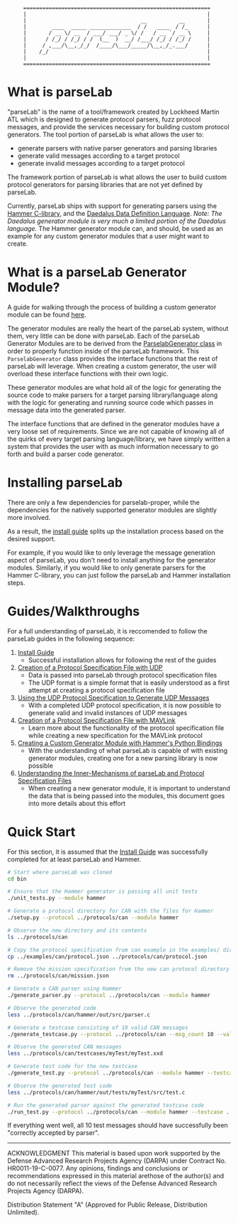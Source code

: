          ===========================================================
         |                                                         |
         |                                    __          __       |
         |        ____  _____ _____________  / /   ____  / /_      |
         |       / __ \/ __  / ___/ ___/ _ \/ /   / __ `/ __ \     |
         |      / /_/ / /_/ / /  (__  )  __/ /___/ /_/ / /_/ /     |
         |     / ,___/\__,_/_/  /____/\___/_____/\__,_/_.___/      |
         |    /_/                                                  |
         |                                                         |
         ===========================================================

# What is parseLab

"parseLab" is the name of a tool/framework created by Lockheed Martin ATL which is designed to generate protocol parsers, fuzz protocol messages, and provide the services necessary for building custom protocol generators.
The tool portion of parseLab is what allows the user to:

* generate parsers with native parser generators and parsing libraries
* generate valid messages according to a target protocol
* generate invalid messages according to a target protocol

The framework portion of parseLab is what allows the user to build custom protocol generators for parsing libraries that are not yet defined by parseLab.

Currently, parseLab ships with support for generating parsers using the [Hammer C-library](https://gitlab.special-circumstanc.es/hammer/hammer), and the [Daedalus Data Definition Language](https://github.com/GaloisInc/daedalus).
*Note: The Daedalus generator module is very much a limited portion of the Daedalus language.*
The Hammer generator module can, and should, be used as an example for any custom generator modules that a user might want to create.

# What is a parseLab Generator Module?

A guide for walking through the process of building a custom generator module can be found [here](docs/creating_custom_generator_modules.md).

The generator modules are really the heart of the parseLab system, without them, very little can be done with parseLab.
Each of the parseLab Generator Modules are to be derived from the [ParselabGenerator class](generators/ParselabGenerator.py) in order to properly function inside of the parseLab framework.
This `ParselabGenerator` class provides the interface functions that the rest of parseLab will leverage.
When creating a custom generator, the user will overload these interface functions with their own logic.

These generator modules are what hold all of the logic for generating the source code to make parsers for a target parsing library/language along with the logic for generating and running source code which passes in message data into the generated parser.

The interface functions that are defined in the generator modules have a very loose set of requirements.
Since we are not capable of knowing all of the quirks of every target parsing language/library, we have simply written a system that provides the user with as much information necessary to go forth and build a parser code generator.


# Installing parseLab

There are only a few dependencies for parselab-proper, while the dependencies for the natively supported generator modules are slightly more involved.

As a result, the [install guide](docs/install_guide.md) splits up the installation process based on the desired support.

For example, if you would like to only leverage the message generation aspect of parseLab, you don't need to install anything for the generator modules.
Similarly, if you would like to only generate parsers for the Hammer C-library, you can just follow the parseLab and Hammer installation steps.

# Guides/Walkthroughs

For a full understanding of parseLab, it is reccomended to follow the parseLab guides in the following sequence:

1. [Install Guide](docs/install_guide.md)
    - Successful installation allows for following the rest of the guides
2. [Creation of a Protocol Specification File with UDP](docs/UDP_protocol_specification.md)
    - Data is passed into parseLab through protocol specification files
    - The UDP format is a simple format that is easily understood as a first attempt at creating a protocol specification file
3. [Using the UDP Protocol Specification to Generate UDP Messages](docs/UDP_testcase_generation.md)
    - With a completed UDP protocol specification, it is now possible to generate valid and invalid instances of UDP messages
4. [Creation of a Protocol Specification File with MAVLink](docs/MAVLink_protocol_specification.md)
    - Learn more about the functionality of the protocol specification file while creating a new specification for the MAVLink protocol
5. [Creating a Custom Generator Module with Hammer's Python Bindings](docs/creating_custom_generator_modules.md)
    - With the understanding of what parseLab is capable of with existing generator modules, creating one for a new parsing library is now possible
6. [Understanding the Inner-Mechanisms of parseLab and Protocol Specification Files](docs/protocol_specification_architecture.md)
    - When creating a new generator module, it is important to understand the data that is being passed into the modules, this document goes into more details about this effort

# Quick Start

For this section, it is assumed that the [Install Guide](docs/install_guide.md) was successfully completed for at least parseLab and Hammer.

```bash
# Start where parseLab was cloned
cd bin

# Ensure that the Hammer generator is passing all unit tests
./unit_tests.py --module hammer

# Generate a protocol directory for CAN with the files for Hammer
./setup.py --protocol ../protocols/can --module hammer

# Observe the new directory and its contents
ls ../protocols/can

# Copy the protocol specification from can example in the examples/ directory
cp ../examples/can/protocol.json ../protocols/can/protocol.json

# Remove the mission specification from the new can protocol directory
rm ../protocols/can/mission.json

# Generate a CAN parser using Hammer
./generate_parser.py --protocol ../protocols/can --module hammer

# Observe the generated code
less ../protocols/can/hammer/out/src/parser.c

# Generate a testcase consisting of 10 valid CAN messages
./generate_testcase.py --protocol ../protocols/can --msg_count 10 --valid --name myTest

# Observe the generated CAN messages
less ../protocols/can/testcases/myTest/myTest.xxd

# Generate test code for the new testcase
./generate_test.py --protocol ../protocols/can --module hammer --testcase ../protocols/can/testcases/myTest

# Observe the generated test code
less ../protocols/can/hammer/out/tests/myTest/src/test.c

# Run the generated parser against the generated testcase code
./run_test.py --protocol ../protocols/can --module hammer --testcase ../protocols/can/testcases/myTest
```

If everything went well, all 10 test messages should have successfully been "correctly accepted by parser".



-------------------------------------------------------------------------------

ACKNOWLEDGMENT
This material is based upon work supported by the Defense Advanced Research Projects Agency (DARPA) under Contract No. HR0011-19-C-0077.
Any opinions, findings and conclusions or recommendations expressed in this material arethose of the author(s) and do not necessarily reflect the views of the Defense Advanced Research Projects Agency (DARPA).

Distribution Statement "A" (Approved for Public Release, Distribution Unlimited).
